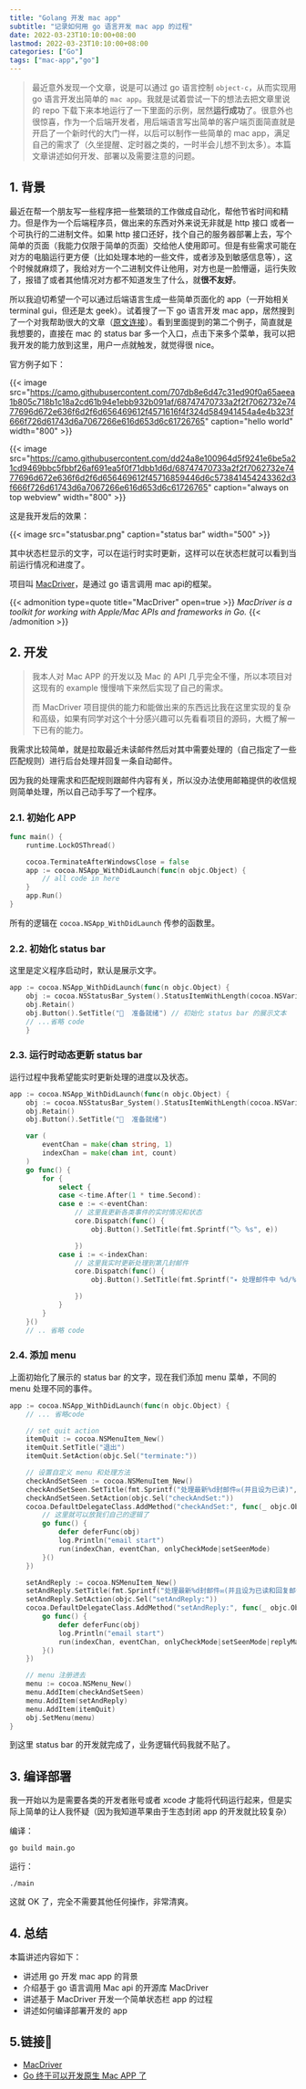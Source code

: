 ```yaml
---
title: "Golang 开发 mac app"
subtitle: "记录如何用 go 语言开发 mac app 的过程"
date: 2022-03-23T10:10:00+08:00
lastmod: 2022-03-23T10:10:00+08:00
categories: ["Go"]
tags: ["mac-app","go"]
---
```


> 最近意外发现一个文章，说是可以通过 go 语言控制 `object-c`，从而实现用 go 语言开发出简单的 `mac app`。我就是试着尝试一下的想法去把文章里说的 repo 下载下来本地运行了一下里面的示例，居然**运行成功**了。很意外也很惊喜，作为一个后端开发者，用后端语言写出简单的客户端页面简直就是开启了一个新时代的大门一样，以后可以制作一些简单的 mac app，满足自己的需求了（久坐提醒、定时器之类的，一时半会儿想不到太多）。本篇文章讲述如何开发、部署以及需要注意的问题。

<!--more-->

## 1. 背景

最近在帮一个朋友写一些程序把一些繁琐的工作做成自动化，帮他节省时间和精力。但是作为一个后端程序员，做出来的东西对外来说无非就是 http 接口
或者一个可执行的二进制文件。如果 http 接口还好，找个自己的服务器部署上去，写个简单的页面（我能力仅限于简单的页面）交给他人使用即可。但是有些需求可能在对方的电脑运行更方便（比如处理本地的一些文件，或者涉及到敏感信息等），这个时候就麻烦了，我给对方一个二进制文件让他用，对方也是一脸懵逼，运行失败了，报错了或者其他情况对方都不知道发生了什么，就**很不友好**。

所以我迫切希望一个可以通过后端语言生成一些简单页面化的 app（一开始相关 terminal gui，但还是太 geek）。试着搜了一下 go 语言开发 mac app，居然搜到了一个对我帮助很大的文章（[原文连接](https://polarisxu.studygolang.com/posts/go/translation/use-mac-apis-and-build-mac-apps-with-go/)）。看到里面提到的第二个例子，简直就是我想要的，直接在 mac 的 status bar 多一个入口，点击下来多个菜单，我可以把我开发的能力放到这里，用户一点就触发，就觉得很 nice。

官方例子如下：

{{< image src="https://camo.githubusercontent.com/707db8e6d47c31ed90f0a65aeea1b805c718b1c18a2cd61b94e1ebb932b091af/68747470733a2f2f7062732e7477696d672e636f6d2f6d656469612f4571616f4f324d584941454a4e4b323f666f726d61743d6a7067266e616d653d6c61726765" caption="hello world" width="800" >}}

{{< image src="https://camo.githubusercontent.com/dd24a8e100964d5f9241e6be5a21cd9469bbc5fbbf26af691ea5f0f71dbb1d6d/68747470733a2f2f7062732e7477696d672e636f6d2f6d656469612f45716859446d6c573841454243362d3f666f726d61743d6a7067266e616d653d6c61726765" caption="always on top webview" width="800" >}}

这是我开发后的效果：

{{< image src="statusbar.png" caption="status bar" width="500" >}}

其中状态栏显示的文字，可以在运行时实时更新，这样可以在状态栏就可以看到当前运行情况和进度了。

项目叫 [MacDriver](https://github.com/progrium/macdriver)，是通过 go 语言调用 mac api的框架。

{{< admonition type=quote title="MacDriver" open=true >}}
*MacDriver is a toolkit for working with Apple/Mac APIs and frameworks in Go.*
{{< /admonition >}}

## 2. 开发

> 我本人对 Mac APP 的开发以及 Mac 的 API 几乎完全不懂，所以本项目对这现有的 example 慢慢啃下来然后实现了自己的需求。
>
>而 MacDriver 项目提供的能力和能做出来的东西远比我在这里实现的复杂和高级，如果有同学对这个十分感兴趣可以先看看项目的源码，大概了解一下已有的能力。

我需求比较简单，就是拉取最近未读邮件然后对其中需要处理的（自己指定了一些匹配规则）进行后台处理并回复一条自动邮件。

因为我的处理需求和匹配规则跟邮件内容有关，所以没办法使用邮箱提供的收信规则简单处理，所以自己动手写了一个程序。

### 2.1. 初始化 APP

```go
func main() {
    runtime.LockOSThread()

    cocoa.TerminateAfterWindowsClose = false
    app := cocoa.NSApp_WithDidLaunch(func(n objc.Object) {
        // all code in here
    }
    app.Run()
}
```

所有的逻辑在 `cocoa.NSApp_WithDidLaunch` 传参的函数里。

### 2.2. 初始化 status bar

这里是定义程序启动时，默认是展示文字。

```go
app := cocoa.NSApp_WithDidLaunch(func(n objc.Object) {
    obj := cocoa.NSStatusBar_System().StatusItemWithLength(cocoa.NSVariableStatusItemLength)
    obj.Retain()
    obj.Button().SetTitle("📧  准备就绪") // 初始化 status bar 的展示文本
    // ...省略 code
    }
```

### 2.3. 运行时动态更新 status bar

运行过程中我希望能实时更新处理的进度以及状态。

```go
app := cocoa.NSApp_WithDidLaunch(func(n objc.Object) {
    obj := cocoa.NSStatusBar_System().StatusItemWithLength(cocoa.NSVariableStatusItemLength)
    obj.Retain()
    obj.Button().SetTitle("📧  准备就绪")

    var (
        eventChan = make(chan string, 1)
        indexChan = make(chan int, count)
    )
    go func() {
        for {
            select {
            case <-time.After(1 * time.Second):
            case e := <-eventChan:
                // 这里我更新各类事件的实时情况和状态
                core.Dispatch(func() {
                    obj.Button().SetTitle(fmt.Sprintf("🏷 %s", e))

                })
            case i := <-indexChan:
                // 这里我实时更新处理到第几封邮件
                core.Dispatch(func() {
                    obj.Button().SetTitle(fmt.Sprintf("✴️ 处理邮件中 %d/%d", i, count))

                })
            }
        }
    }()
    // .. 省略 code
```

### 2.4. 添加 menu

上面初始化了展示的 status bar 的文字，现在我们添加 menu 菜单，不同的 menu 处理不同的事件。

```go
app := cocoa.NSApp_WithDidLaunch(func(n objc.Object) {
    // ... 省略code

    // set quit action
    itemQuit := cocoa.NSMenuItem_New()
    itemQuit.SetTitle("退出")
    itemQuit.SetAction(objc.Sel("terminate:"))

    // 设置自定义 menu 和处理方法
    checkAndSetSeen := cocoa.NSMenuItem_New()
    checkAndSetSeen.SetTitle(fmt.Sprintf("处理最新%d封邮件✉️(并且设为已读)", count))
    checkAndSetSeen.SetAction(objc.Sel("checkAndSet:"))
    cocoa.DefaultDelegateClass.AddMethod("checkAndSet:", func(_ objc.Object) {
        // 这里就可以放我们自己的逻辑了
        go func() {
            defer deferFunc(obj)
            log.Println("email start")
            run(indexChan, eventChan, onlyCheckMode|setSeenMode)
        }()
    })

    setAndReply := cocoa.NSMenuItem_New()
    setAndReply.SetTitle(fmt.Sprintf("处理最新%d封邮件✉️(并且设为已读和回复邮件)", count))
    setAndReply.SetAction(objc.Sel("setAndReply:"))
    cocoa.DefaultDelegateClass.AddMethod("setAndReply:", func(_ objc.Object) {
        go func() {
            defer deferFunc(obj)
            log.Println("email start")
            run(indexChan, eventChan, onlyCheckMode|setSeenMode|replyMailMode)
        }()
    })

    // menu 注册进去
    menu := cocoa.NSMenu_New()
    menu.AddItem(checkAndSetSeen)
    menu.AddItem(setAndReply)
    menu.AddItem(itemQuit)
    obj.SetMenu(menu)
}
```

到这里 status bar 的开发就完成了，业务逻辑代码我就不贴了。

## 3. 编译部署

我一开始以为是需要各类的开发者账号或者 xcode 才能将代码运行起来，但是实际上简单的让人我怀疑（因为我知道苹果由于生态封闭 app 的开发就比较复杂）

编译：

```shell
go build main.go
```

运行：

```shell
./main
```

这就 OK 了，完全不需要其他任何操作，非常清爽。

## 4. 总结

本篇讲述内容如下：

- 讲述用 go 开发 mac app 的背景
- 介绍基于 go 语言调用 Mac api 的开源库 MacDriver
- 讲述基于 MacDriver 开发一个简单状态栏 app 的过程
- 讲述如何编译部署开发的 app

## 5.链接🔗

- [MacDriver](https://github.com/progrium/macdriver)
- [Go 终于可以开发原生 Mac APP 了](https://polarisxu.studygolang.com/posts/go/translation/use-mac-apis-and-build-mac-apps-with-go/)

